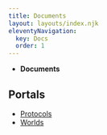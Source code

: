 ```yaml
---
title: Documents
layout: layouts/index.njk
eleventyNavigation:
  key: Docs
  order: 1
---
```

<nav class="text-sm breadcrumbs pb-5">
    <ul>
        <li><b>Documents</b></li>
    </ul>
</nav>

## Portals
<ul>
    <li>
        <a href="/docs/protocol/">Protocols</a>
    </li>
    <li>
        <a href="/docs/world/">Worlds</a>
    </li>
</ul>